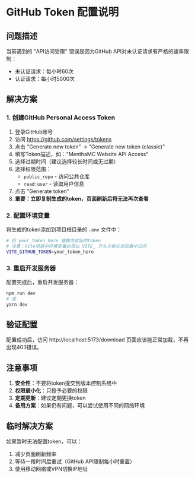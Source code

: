 # GitHub Token 配置说明

## 问题描述
当前遇到的 "API访问受限" 错误是因为GitHub API对未认证请求有严格的速率限制：
- 未认证请求：每小时60次
- 认证请求：每小时5000次

## 解决方案

### 1. 创建GitHub Personal Access Token

1. 登录GitHub账号
2. 访问 https://github.com/settings/tokens
3. 点击 "Generate new token" -> "Generate new token (classic)"
4. 填写Token描述，如："MenthaMC Website API Access"
5. 选择过期时间（建议选择较长时间或无过期）
6. 选择权限范围：
   - `public_repo` - 访问公共仓库
   - `read:user` - 读取用户信息
7. 点击 "Generate token"
8. **重要：立即复制生成的token，页面刷新后将无法再次查看**

### 2. 配置环境变量

将生成的token添加到项目根目录的 `.env` 文件中：

```bash
# 将 your_token_here 替换为实际的token
# 注意：Vite项目中环境变量必须以 VITE_ 开头才能在浏览器中访问
VITE_GITHUB_TOKEN=your_token_here
```

### 3. 重启开发服务器

配置完成后，重启开发服务器：

```bash
npm run dev
# 或
yarn dev
```

## 验证配置

配置成功后，访问 http://localhost:5173/download 页面应该能正常加载，不再出现403错误。

## 注意事项

1. **安全性**：不要将token提交到版本控制系统中
2. **权限最小化**：只授予必要的权限
3. **定期更新**：建议定期更换token
4. **备用方案**：如果仍有问题，可以尝试使用不同的网络环境

## 临时解决方案

如果暂时无法配置token，可以：
1. 减少页面刷新频率
2. 等待一段时间后重试（GitHub API限制每小时重置）
3. 使用移动网络或VPN切换IP地址